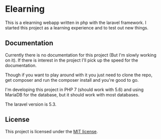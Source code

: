 # Elearning

This is a elearning webapp written in php with the laravel framework. I started this project as a learning experience and to test out new things.

## Documentation

Currently there is no documentation for this project (But I'm slowly working on it). If there is interest in the project I'll pick up the speed for the documentation.

Though if you want to play around with it you just need to clone the repo, get composer and run the composer install and you're good to go.

I'm developing this project in PHP 7 (should work with 5.6) and using MariaDB for the database, but it should work with most databases.

The laravel version is 5.3.

## License

This project is licensed under the [MIT license](http://opensource.org/licenses/MIT).
